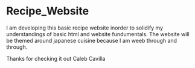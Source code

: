 # Recipe_Website

I am developing this basic recipe website inorder to solidify my understandings of basic html and website fundumentals.
The website will be themed around japanese cuisine because I am weeb through and through.

Thanks for checking it out
Caleb Cavilla

